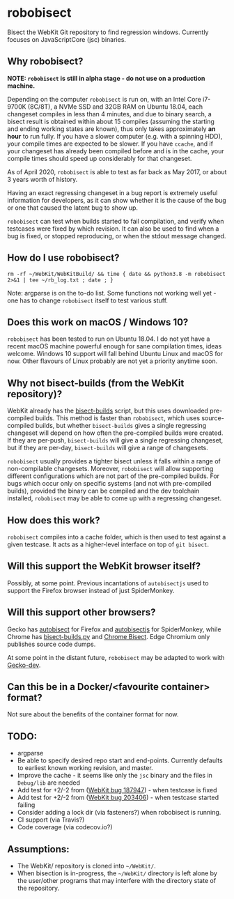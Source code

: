 # robobisect
Bisect the WebKit Git repository to find regression windows. Currently focuses on JavaScriptCore (jsc) binaries.

## Why robobisect?
**NOTE: `robobisect` is still in alpha stage - do not use on a production machine.**

Depending on the computer `robobisect` is run on, with an Intel Core i7-9700K (8C/8T), a NVMe SSD and 32GB RAM on Ubuntu 18.04, each changeset compiles in less than 4 minutes, and due to binary search, a bisect result is obtained within about 15 compiles (assuming the starting and ending working states are known), thus only takes approximately **an hour** to run fully. If you have a slower computer (e.g. with a spinning HDD), your compile times are expected to be slower. If you have `ccache`, and if your changeset has already been compiled before and is in the cache, your compile times should speed up considerably for that changeset.

As of April 2020, `robobisect` is able to test as far back as May 2017, or about 3 years worth of history.

Having an exact regressing changeset in a bug report is extremely useful information for developers, as it can show whether it is the cause of the bug or one that caused the latent bug to show up.

`robobisect` can test when builds started to fail compilation, and verify when testcases were fixed by which revision. It can also be used to find when a bug is fixed, or stopped reproducing, or when the stdout message changed.

## How do I use robobisect?
```rm -rf ~/WebKit/WebKitBuild/ && time { date && python3.8 -m robobisect 2>&1 | tee ~/rb_log.txt ; date ; }```

Note: argparse is on the to-do list. Some functions not working well yet - one has to change `robobisect` itself to test various stuff.

## Does this work on macOS / Windows 10?
`robobisect` has been tested to run on Ubuntu 18.04. I do not yet have a recent macOS machine powerful enough for sane compilation times, ideas welcome. Windows 10 support will fall behind Ubuntu Linux and macOS for now. Other flavours of Linux probably are not yet a priority anytime soon.

## Why not bisect-builds (from the WebKit repository)?
WebKit already has the [bisect-builds](https://github.com/WebKit/webkit/blob/master/Tools/Scripts/bisect-builds) script, but this uses downloaded pre-compiled builds. This method is faster than `robobisect`, which uses source-compiled builds, but whether `bisect-builds` gives a single regressing changeset will depend on how often the pre-compiled builds were created. If they are per-push, `bisect-builds` will give a single regressing changeset, but if they are per-day, `bisect-builds` will give a range of changesets.

`robobisect` usually provides a tighter bisect unless it falls within a range of non-compilable changesets. Moreover, `robobisect` will allow supporting different configurations which are not part of the pre-compiled builds. For bugs which occur only on specific systems (and not with pre-compiled builds), provided the binary can be compiled and the dev toolchain installed, `robobisect` may be able to come up with a regressing changeset.

## How does this work?
`robobisect` compiles into a cache folder, which is then used to test against a given testcase. It acts as a higher-level interface on top of `git bisect`.

## Will this support the WebKit browser itself?
Possibly, at some point. Previous incantations of `autobisectjs` used to support the Firefox browser instead of just SpiderMonkey.

## Will this support other browsers?
Gecko has [autobisect](https://github.com/MozillaSecurity/autobisect/) for Firefox and [autobisectjs](https://github.com/MozillaSecurity/funfuzz/blob/master/src/funfuzz/autobisectjs/autobisectjs.py) for SpiderMonkey, while Chrome has [bisect-builds.py](https://www.chromium.org/developers/bisect-builds-py) and [Chrome Bisect](https://github.com/jay0lee/chrome-bisect). Edge Chromium only publishes source code dumps.

At some point in the distant future, `robobisect` may be adapted to work with [Gecko-dev](https://github.com/mozilla/gecko-dev).

## Can this be in a Docker/&lt;favourite container&gt; format?
Not sure about the benefits of the container format for now.

## TODO:
* argparse
* Be able to specify desired repo start and end-points. Currently defaults to earliest known working revision, and master.
* Improve the cache - it seems like only the `jsc` binary and the files in `Debug/lib` are needed
* Add test for +2/-2 from ([WebKit bug 187947](https://bugs.webkit.org/show_bug.cgi?id=187947)) - when testcase is fixed
* Add test for +2/-2 from ([WebKit bug 203406](https://bugs.webkit.org/show_bug.cgi?id=203406)) - when testcase started failing
* Consider adding a lock dir (via fasteners?) when robobisect is running.
* CI support (via Travis?)
* Code coverage (via codecov.io?)

## Assumptions:
* The WebKit/ repository is cloned into `~/WebKit/`.
* When bisection is in-progress, the `~/WebKit/` directory is left alone by the user/other programs that may interfere with the directory state of the repository.
